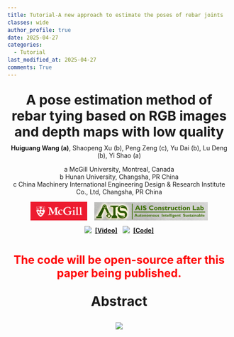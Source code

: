 ```yaml
---
title: Tutorial-A new approach to estimate the poses of rebar joints
classes: wide
author_profile: true
date: 2025-04-27
categories: 
  - Tutorial
last_modified_at: 2025-04-27
comments: True
---
```



<div style="text-align: center;">
  <p style="font-size: 30px; font-weight: bold; margin-bottom: 5px;">
    A pose estimation method of rebar tying based on RGB images and depth maps with low quality<br/>
  </p>
  <p style="margin-top: 10px;"><strong>Huiguang Wang (a)</strong>, Shaopeng Xu (b), Peng Zeng (c), Yu Dai (b), Lu Deng (b), Yi Shao (a)</p>
  <p style="margin-top: 10px;">a McGill University, Montreal, Canada<br>b Hunan University, Changsha, PR China<br>c China Machinery International Engineering Design & Research Institute Co., Ltd, Changsha, PR China
</p>

  <div style="display: flex; justify-content: center; align-items: center; width: 400px; margin: 0 auto;">
    <a href="https://www.mcgill.ca/" target="_blank">
      <img src="/web_resources/McGill.png" style="width: 200px; height: auto; margin-bottom: 10px;" />
    </a>
    &nbsp;&nbsp;&nbsp;&nbsp;
    <a href="https://www.shao-lab.com/" target="_blank">
      <img src="/web_resources/AIS.png" style="width: 400px; height: auto; margin-bottom: 10px;" />
    </a>
  </div>

</div>




<div style="display: flex; justify-content: center; align-items: center;">
  <a href="https://youtu.be/-3JwZIYJyXY?si=GirI83uAahH1MXck"><img src="/web_resources\youtube.svg" style="max-width: 40px; height: auto;" /></a> &nbsp;&nbsp;<a href="https://youtu.be/-3JwZIYJyXY?si=GirI83uAahH1MXck"><strong>[Video]</strong></a>
  &nbsp;&nbsp;&nbsp;
  <a href="https://github.com/huiguangwang"><img src="/web_resources\github.svg" style="max-width: 30px; height: auto;" /></a> &nbsp;&nbsp;<a href="https://1drv.ms/u/c/665d3e10d9989786/EeHH7K-XhJJIpUaHAby9RhIBEIHyaNQ2sidEp4ZjjtvQvQ?e=hn6RAC"><strong>[Code]</strong></a>
</div>

<br>

<div style="text-align: center;">
  <p style="color: red; font-size: 25px; font-weight: bold;">
    The code will be open-source after this paper being published.
  </p>
</div>

<div style="text-align: center;">
  <p style="font-size: 30px; font-weight: bold;">
    Abstract
  </p>
</div>




<div style="display: flex; justify-content: center; align-items: center; margin: 0 auto;">
  <img src="/web_resources\post\4DOF_tying_pose\workStation.png" style="max-width: 100%; height: auto; margin-bottom: 10px;" />
</div>














